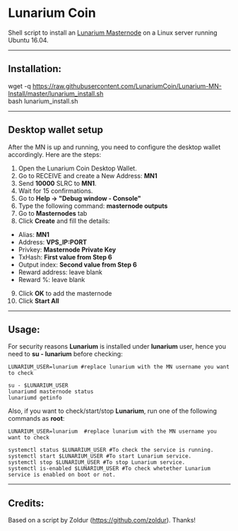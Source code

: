 # Lunarium Coin
Shell script to install an [Lunarium Masternode](http://lunariumcoin.io/) on a Linux server running Ubuntu 16.04.

***
## Installation:  

wget -q https://raw.githubusercontent.com/LunariumCoin/Lunarium-MN-Install/master/lunarium_install.sh  
bash lunarium_install.sh
***

## Desktop wallet setup  

After the MN is up and running, you need to configure the desktop wallet accordingly. Here are the steps:  
1. Open the Lunarium Coin Desktop Wallet.  
2. Go to RECEIVE and create a New Address: **MN1**  
3. Send **10000** SLRC to **MN1**.  
4. Wait for 15 confirmations.  
5. Go to **Help -> "Debug window - Console"**  
6. Type the following command: **masternode outputs**  
7. Go to **Masternodes** tab  
8. Click **Create** and fill the details:  
* Alias: **MN1**  
* Address: **VPS_IP:PORT**  
* Privkey: **Masternode Private Key**  
* TxHash: **First value from Step 6**  
* Output index:  **Second value from Step 6**  
* Reward address: leave blank  
* Reward %: leave blank  
9. Click **OK** to add the masternode  
10. Click **Start All**  

***

## Usage:  

For security reasons **Lunarium** is installed under **lunarium** user, hence you need to **su - lunarium** before checking:    

```
LUNARIUM_USER=lunarium #replace lunarium with the MN username you want to check

su - $LUNARIUM_USER
lunariumd masternode status
lunariumd getinfo
```  

Also, if you want to check/start/stop **Lunarium**, run one of the following commands as **root**:

```
LUNARIUM_USER=lunarium  #replace lunarium with the MN username you want to check  

systemctl status $LUNARIUM_USER #To check the service is running.  
systemctl start $LUNARIUM_USER #To start Lunarium service.  
systemctl stop $LUNARIUM_USER #To stop Lunarium service.  
systemctl is-enabled $LUNARIUM_USER #To check whetether Lunarium service is enabled on boot or not.  
```  

***

## Credits:

Based on a script by Zoldur (https://github.com/zoldur). Thanks!
